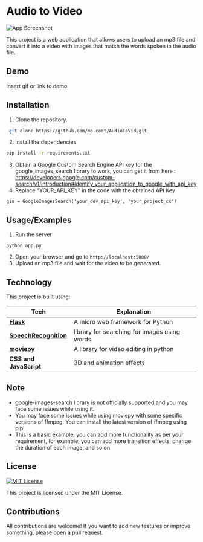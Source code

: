 # Audio to Video
![App Screenshot](https://omicron.aeon.co/images/7821264b-1809-40c8-9f51-e9908037bbcd/header_phenomena-waves-landscape-2.jpg)

This project is a web application that allows users to upload an mp3 file and convert it into a video with images that match the words spoken in the audio file. 

## Demo

Insert gif or link to demo


## Installation

1. Clone the repository.

```bash
 git clone https://github.com/mo-root/AudioToVid.git
```
2. Install the dependencies.

```bash
pip install -r requirements.txt

```
3. Obtain a Google Custom Search Engine API key for the google_images_search library to work, you can get it from here : https://developers.google.com/custom-search/v1/introduction#identify_your_application_to_google_with_api_key
4. Replace "YOUR_API_KEY" in the code with the obtained API Key

```
gis = GoogleImagesSearch('your_dev_api_key', 'your_project_cx')
```


## Usage/Examples

1. Run the server

```
python app.py

```
2. Open your browser and go to `http://localhost:5000/`
3. Upload an mp3 file and wait for the video to be generated.

## Technology 

This project is built using:


| Tech             | Explanation                                                                |
| ----------------- | ------------------------------------------------------------------ |
| [**Flask**](https://flask.palletsprojects.com/en/2.2.x/) | A micro web framework for Python | 
| [**SpeechRecognition**](https://pypi.org/project/SpeechRecognition/) |  library for searching for images using words|
| [**moviepy**](https://zulko.github.io/moviepy/)| A library for video editing in python |
| **CSS and JavaScript** | 3D and animation effects |



## Note

- google-images-search library is not officially supported and you may face some issues while using it.
- You may face some issues while using moviepy with some specific versions of ffmpeg. You can install the latest version of ffmpeg using pip.
- This is a basic example, you can add more functionality as per your requirement, for example, you can add more transition effects, change the duration of each image, and so on.

## License
[![MIT License](https://img.shields.io/badge/License-MIT-green.svg)](https://choosealicense.com/licenses/mit/)

This project is licensed under the MIT License.

## Contributions

All contributions are welcome! If you want to add new features or improve something, please open a pull request.
